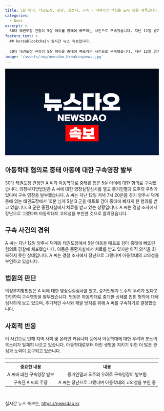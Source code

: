 ```yaml
---
title: 5살 아이, 태권도장, 관장, 심정지, 구속 - 이야기의 핵심을 모두 담은 제목입니다.
categories:
  - News
excerpt: >
  30대 태권도장 관장이 5살 아이를 중태에 빠뜨리는 사건으로 구속됐습니다. 지난 12일 경기 양주시에서 발생한 이 사건으로 인해 A씨는 아동학대 중상해 혐의로 영장을 발부받았습니다. A씨는 B군을 매트로 감아 중태에 빠뜨린 후, 의식이 회복되지 않자 119에 신고했습니다. 경찰 조사에서 A씨는 장난으로 그랬다며 고의성을 부인했습니다. B군은 아직 의식을 회복하지 못한 상태입니다.
feature_text: >
  ## koreablockchain 실시간 뉴스 속보입니다.

  30대 태권도장 관장이 5살 아이를 중태에 빠뜨리는 사건으로 구속됐습니다. 지난 12일 경기 양주시에서 발생한 이 사건으로 인해 A씨는 아동학대 중상해 혐의로 영장을 발부받았습니다. A씨는 B군을 매트로 감아 중태에 빠뜨린 후, 의식이 회복되지 않자 119에 신고했습니다. 경찰 조사에서 A씨는 장난으로 그랬다며 고의성을 부인했습니다. B군은 아직 의식을 회복하지 못한 상태입니다.
image: '/assets/img/newsdao_breakingnews.jpg'
---
```


<p><img src="/assets/img/newsdao_breakingnews.jpg" alt="koreablockchain 속보" /></p>

<h2 data-ke-size="size26">아동학대 혐의로 중태 아동에 대한 구속영장 발부</h2>

<p data-ke-size="size16">30대 태권도장 관장인 A 씨가 아동학대로 중태를 입은 5살 아이에 대한 혐의로 구속됐습니다. 의정부지방법원은 A 씨에 대한 영장실질심사를 열고 증거인멸과 도주의 우려가 있다며 구속 영장을 발부했습니다. A 씨는 지난 12일 저녁 7시 20분쯤 경기 양주시 덕계동에 있는 태권도장에서 10분 넘게 5살 B 군을 매트로 감아 중태에 빠지게 한 혐의를 받고 있습니다. B 군은 중환자실에서 치료를 받고 있는 상황입니다. A 씨는 경찰 조사에서 장난으로 그랬다며 아동학대의 고의성을 부인한 것으로 알려졌습니다.</p>

<h2 data-ke-size="size26">구속 사건의 경위</h2>

<p data-ke-size="size16">A 씨는 지난 12일 양주시 덕계동 태권도장에서 5살 아동을 매트로 감아 중태에 빠뜨린 혐의로 경찰에 체포됐습니다. 아동은 중환자실에서 치료를 받고 있지만 아직 의식을 회복하지 못한 상태입니다. A 씨는 경찰 조사에서 장난으로 그랬다며 아동학대의 고의성을 부인하고 있습니다.</p>

<h2 data-ke-size="size26">법원의 판단</h2>

<p data-ke-size="size16">의정부지방법원은 A 씨에 대한 영장실질심사를 했고, 증거인멸과 도주의 우려가 있다고 판단하여 구속영장을 발부했습니다. 법원은 아동학대로 중대한 상해를 입힌 혐의에 대해 심각하게 보고 있으며, 추가적인 수사와 재발 방지를 위해 A 씨를 구속하기로 결정했습니다.</p>

<h2 data-ke-size="size26">사회적 반응</h2>

<p data-ke-size="size16">이 사건으로 인해 지역 사회 및 온라인 커뮤니티 등에서 아동학대에 대한 우려와 분노의 목소리가 일제히 나오고 있습니다. 아동학대로부터 어린 생명을 지키기 위한 더 많은 관심과 노력이 요구되고 있습니다.</p>

<hr>

<table>
    <tr>
        <td style="text-align: center; height: 17px;"><b>중요한 내용</b></td>
        <td style="text-align: center; height: 17px;"><b>내용</b></td>
    </tr>
    <tr>
        <td style="text-align: center; height: 17px;">A 씨에 대한 구속영장 발부</td>
        <td style="text-align: center; height: 17px;">증거인멸과 도주의 우려로 구속영장이 발부됨</td>
    </tr>
    <tr>
        <td style="text-align: center; height: 17px;">구속된 A 씨의 주장</td>
        <td style="text-align: center; height: 17px;">A 씨는 장난으로 그랬다며 아동학대의 고의성을 부인 중</td>
    </tr>
</table>

<p data-ke-size="size16">&nbsp;</p>
실시간 뉴스 속보는, <a href="https://newsdao.kr" rel="dofollow">https://newsdao.kr</a>


